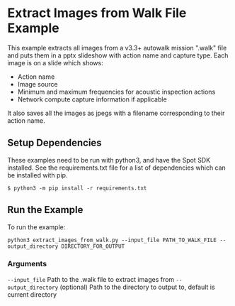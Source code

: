 <!--
Copyright (c) 2023 Boston Dynamics, Inc.  All rights reserved.

Downloading, reproducing, distributing or otherwise using the SDK Software
is subject to the terms and conditions of the Boston Dynamics Software
Development Kit License (20191101-BDSDK-SL).
-->

# Extract Images from Walk File Example

This example extracts all images from a v3.3+ autowalk mission ".walk" file and puts them in a pptx slideshow with action name and capture type.
Each image is on a slide which shows:

- Action name
- Image source
- Minimum and maximum frequencies for acoustic inspection actions
- Network compute capture information if applicable

It also saves all the images as jpegs with a filename corresponding to their action name.

## Setup Dependencies

These examples need to be run with python3, and have the Spot SDK installed. See the requirements.txt file for a list of dependencies which can be installed with pip.

```
$ python3 -m pip install -r requirements.txt
```

## Run the Example

To run the example:

```
python3 extract_images_from_walk.py --input_file PATH_TO_WALK_FILE --output_directory DIRECTORY_FOR_OUTPUT
```

### Arguments

`--input_file` Path to the .walk file to extract images from
`--output_directory` (optional) Path to the directory to output to, default is current directory

